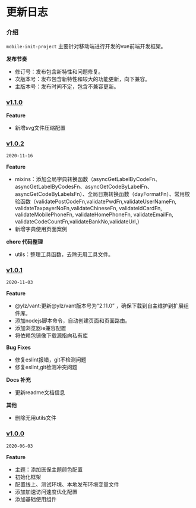 <!--
 * @Description
 * @Version: 0.1
 * @Autor: Chenyt
 * @Date: 2020-11-03 14:11:55
 * @LastEditors: yjm
 * @LastEditTime: 2021-01-15 18:40:10
-->
# 更新日志

### 介绍

`mobile-init-project` 主要针对移动端进行开发的vue前端开发框架。

**发布节奏**

- 修订号：发布包含新特性和问题修复。
- 次版本号：发布包含新特性和较大的功能更新，向下兼容。
- 主版本号：发布时间不定，包含不兼容更新。

### [v1.1.0]()

**Feature**

- 新增svg文件压缩配置

### [v1.0.2]()

`2020-11-16`

**Feature**
- mixins：添加全局字典转换函数（asyncGetLabelByCodeFn、asyncGetLabelByCodesFn、asyncGetCodeByLabelFn、asyncGetCodeByLabelsFn）、全局日期转换函数（dayFormatFn）、常用校验函数（validatePostCodeFn,validatePwdFn,validateUserNameFn, validateTaxpayerNoFn,validateChineseFn, validateIdCardFn, validateMobilePhoneFn, validateHomePhoneFn, validateEmailFn, validateCodeCountFn,validateBankNo,validateUrl,）
- 新增字典使用页面案例

**chore 代码整理**

- utils：整理工具函数，去除无用工具文件。 

### [v1.0.1]()

`2020-11-03`

**Feature**

- @ylz/vant:更新@ylz/vant版本号为“2.11.0” ，确保下载到自主维护到扩展组件库。
- 添加nodejs脚本命令，自动创建页面和页面路由。
- 添加浏览器ie兼容配置
- 将依赖包镜像下载源指向私有库

**Bug Fixes**

- 修复eslint报错，git不检测问题
- 修复eslint,git检测冲突问题

**Docs 补充**
- 更新readme文档信息

**其他**
- 删除无用utils文件

### [v1.0.0]()

`2020-06-03`


**Feature**

- 主题：添加医保主题颜色配置
- 初始化框架
- 配置线上、测试环境、本地发布环境变量文件
- 添加加速访问速度优化配置
- 添加基础使用组件
